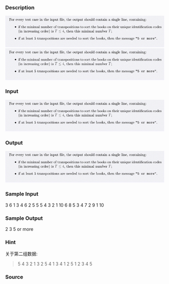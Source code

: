 
### Description
![](/images/1332_1.jpg)
![](/images/1332_2.jpg)
### Input
![](/images/1332_3.jpg)
### Output
![](/images/1332_4.jpg)
### Sample Input
3
6
1 3 4 6 2 5
5
5 4 3 2 1
10
6 8 5 3 4 7 2 9 1 10
### Sample Output
2
3
5 or more
### Hint
关于第二组数据:
> 5 4 3 2 1
> 3 2 5 4 1
> 3 4 1 2 5
> 1 2 3 4 5

### Source
